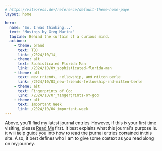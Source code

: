 ```yaml
---
# https://vitepress.dev/reference/default-theme-home-page
layout: home

hero:
  name: "So, I was thinking..."
  text: "Musings by Greg Marine"
  tagline: Behind the curtain of a curious mind.
  actions:
    - theme: brand
      text: TBD
      link: /2024/10/14_
    - theme: alt
      text: Sophisticated Florida Man
      link: /2024/10/09_sophisticated-florida-man
    - theme: alt
      text: New Friends, Fellowship, and Milton Berle
      link: /2024/10/08_new-friends-fellowship-and-milton-berle
    - theme: alt
      text: Fingerprints of God
      link: /2024/10/07_fingerprints-of-god
    - theme: alt
      text: Important Week
      link: /2024/10/06_important-week
---
```


Above, you'll find my latest journal entries. However, if this is your first time visiting, please [Read Me](read-me) first. It best explains what this journal's purpose is. It will help guide you into how to read the journal entries contained in this site. Also, it best defines who I am to give some context as you read along on my journey.